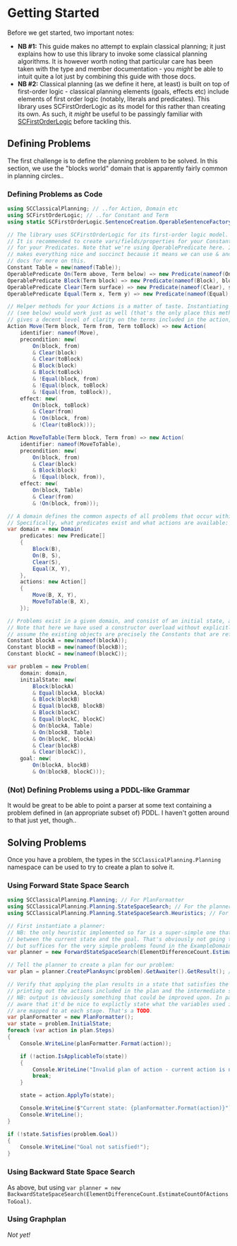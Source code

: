 # Getting Started

Before we get started, two important notes:

* **NB #1:** This guide makes no attempt to explain classical planning; it just explains how to use this library to invoke some classical planning algorithms.
It is however worth noting that particular care has been taken with the type and member documentation - you *might* be able to intuit quite a lot just by combining this guide with those docs.
* **NB #2:** Classical planning (as we define it here, at least) is built on top of first-order logic - classical planning elements (goals, effects etc) include elements of first order logic (notably, literals and predicates).
This library uses SCFirstOrderLogic as its model for this rather than creating its own.
As such, it *might* be useful to be passingly familiar with [SCFirstOrderLogic](https://github.com/sdcondon/SCFirstOrderLogic) before tackling this.

## Defining Problems

The first challenge is to define the planning problem to be solved. In this section, we use the "blocks world" domain that is apparently fairly common in planning circles..

### Defining Problems as Code

```csharp
using SCClassicalPlanning; // ..for Action, Domain etc
using SCFirstOrderLogic; // ..for Constant and Term
using static SCFirstOrderLogic.SentenceCreation.OperableSentenceFactory // ..for OperablePredicate and single-letter VariableDeclarations

// The library uses SCFirstOrderLogic for its first-order logic model.
// It is recommended to create vars/fields/properties for your Constants, and helper methods
// for your Predicates. Note that we're using OperablePredicate here. Its not required, but
// makes everything nice and succinct because it means we can use & and !. See SCFirstOrderLogic
// docs for more on this.
Constant Table = new(nameof(Table));
OperablePredicate On(Term above, Term below) => new Predicate(nameof(On), above, below);
OperablePredicate Block(Term block) => new Predicate(nameof(Block), block);
OperablePredicate Clear(Term surface) => new Predicate(nameof(Clear), surface);
OperablePredicate Equal(Term x, Term y) => new Predicate(nameof(Equal), x, y);

// Helper methods for your Actions is a matter of taste. Instantiating them directly once to pass to the domain object ctor
// (see below) would work just as well (that's the only place this method is likely to be called). I find that this approach 
// gives a decent level of clarity on the terms included in the action, without being overly verbose.
Action Move(Term block, Term from, Term toBlock) => new Action(
    identifier: nameof(Move),
    precondition: new(
        On(block, from)
        & Clear(block)
        & Clear(toBlock)
        & Block(block)
        & Block(toBlock)
        & !Equal(block, from)
        & !Equal(block, toBlock)
        & !Equal(from, toBlock)),
    effect: new(
        On(block, toBlock)
        & Clear(from)
        & !On(block, from)
        & !Clear(toBlock)));

Action MoveToTable(Term block, Term from) => new Action(
    identifier: nameof(MoveToTable),
    precondition: new(
        On(block, from)
        & Clear(block)
        & Block(block)
        & !Equal(block, from)),
    effect: new(
        On(block, Table)
        & Clear(from)
        & !On(block, from)));

// A domain defines the common aspects of all problems that occur within it.
// Specifically, what predicates exist and what actions are available:
var domain = new Domain(
    predicates: new Predicate[]
    {
        Block(B),
        On(B, S),
        Clear(S),
        Equal(X, Y),
    },
    actions: new Action[]
    {
        Move(B, X, Y),
        MoveToTable(B, X),
    });

// Problems exist in a given domain, and consist of an initial state, an end goal, and a collection of objects that exist.
// Note that here we have used a constructor overload without explicitly specifying what objects exist. This overload will
// assume the existing objects are precisely the Constants that are referred to by the initial state and goal.
Constant blockA = new(nameof(blockA));
Constant blockB = new(nameof(blockB));
Constant blockC = new(nameof(blockC));

var problem = new Problem(
    domain: domain,
    initialState: new(
        Block(blockA)
        & Equal(blockA, blockA)
        & Block(blockB)
        & Equal(blockB, blockB)
        & Block(blockC)
        & Equal(blockC, blockC)
        & On(blockA, Table)
        & On(blockB, Table)
        & On(blockC, blockA)
        & Clear(blockB)
        & Clear(blockC)),
    goal: new(
        On(blockA, blockB)
        & On(blockB, blockC)));
```

### (Not) Defining Problems using a PDDL-like Grammar

It would be great to be able to point a parser at some text containing a problem defined in (an appropriate subset of) PDDL.
I haven't gotten around to that just yet, though..

## Solving Problems

Once you have a problem, the types in the `SCClassicalPlanning.Planning` namespace can be used to try to create a plan to solve it.

### Using Forward State Space Search

```csharp
using SCClassicalPlanning.Planning; // For PlanFormatter
using SCClassicalPlanning.Planning.StateSpaceSearch; // For the planner
using SCClassicalPlanning.Planning.StateSpaceSearch.Heuristics; // For ElementDifferenceCount

// First instantiate a planner:
// NB: the only heuristic implemented so far is a super-simple one that just counts the differences
// between the current state and the goal. That's obviously not going to cut it in the real world,
// but suffices for the very simple problems found in the ExampleDomains project:
var planner = new ForwardStateSpaceSearch(ElementDifferenceCount.EstimateCountOfActionsToGoal);

// Tell the planner to create a plan for our problem:
var plan = planner.CreatePlanAsync(problem).GetAwaiter().GetResult(); // or obviously just await.. if we're in an async method

// Verify that applying the plan results in a state that satisfies the goal,
// printing out the actions included in the plan and the intermediate state in the process.
// NB: output is obviously something that could be improved upon. In particular, I'm
// aware that it'd be nice to explictly state what the variables used in the action schema
// are mapped to at each stage. That's a TODO.
var planFormatter = new PlanFormatter();
var state = problem.InitialState;
foreach (var action in plan.Steps)
{
    Console.WriteLine(planFormatter.Format(action));

    if (!action.IsApplicableTo(state))
    {
        Console.WriteLine("Invalid plan of action - current action is not applicable in the current state");
        break;
    }

    state = action.ApplyTo(state);

    Console.WriteLine($"Current state: {planFormatter.Format(action)}");
    Console.WriteLine();
}

if (!state.Satisfies(problem.Goal))
{
    Console.WriteLine("Goal not satisfied!");
}
```

### Using Backward State Space Search

As above, but using `var planner = new BackwardStateSpaceSearch(ElementDifferenceCount.EstimateCountOfActionsToGoal)`.

### Using Graphplan

*Not yet!*